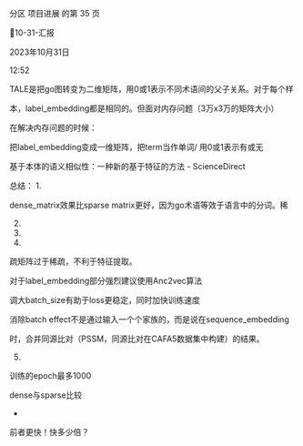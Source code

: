 分区 项目进展 的第 35 页

10-31-汇报

2023年10月31日

12:52



TALE是把go图转变为二维矩阵，用0或1表示不同术语间的父子关系。对于每个样

本，label_embedding都是相同的。但面对内存问题（3万x3万的矩阵大小）

在解决内存问题的时候：

把label_embedding变成一维矩阵，把term当作单词/   用0或1表示有或无

基于本体的语义相似性：一种新的基于特征的方法 - ScienceDirect

总结：
1.

dense_matrix效果比sparse matrix更好，因为go术语等效于语言中的分词。稀

2.

3.

4.

疏矩阵过于稀疏，不利于特征提取。

对于label_embedding部分强烈建议使用Anc2vec算法

调大batch_size有助于loss更稳定，同时加快训练速度

消除batch effect不是通过输入一个个家族的，而是说在sequence_embedding

时，合并同源比对（PSSM，同源比对在CAFA5数据集中构建）的结果。

5.

训练的epoch最多1000

dense与sparse比较

-

前者更快！快多少倍？

